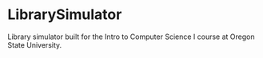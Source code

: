 # LibrarySimulator
Library simulator built for the Intro to Computer Science I course at Oregon State University.
